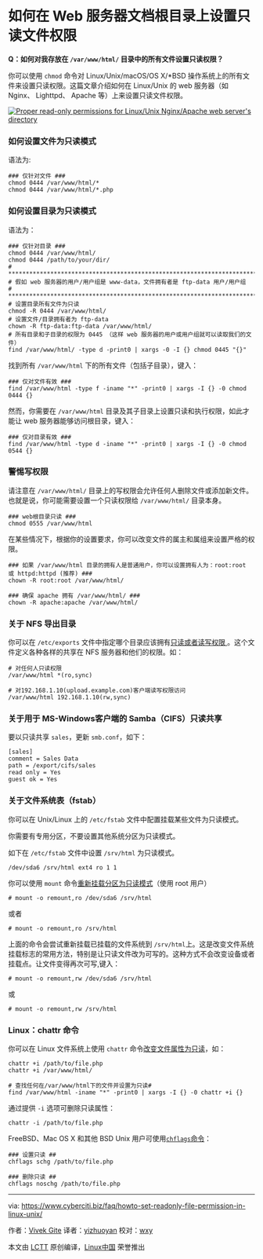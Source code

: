 如何在 Web 服务器文档根目录上设置只读文件权限
======

**Q：如何对我存放在 `/var/www/html/` 目录中的所有文件设置只读权限？**

你可以使用 `chmod` 命令对 Linux/Unix/macOS/OS X/*BSD 操作系统上的所有文件来设置只读权限。这篇文章介绍如何在 Linux/Unix 的 web 服务器（如 Nginx、 Lighttpd、 Apache 等）上来设置只读文件权限。

[![Proper read-only permissions for Linux/Unix Nginx/Apache web server's directory][1]][1]

### 如何设置文件为只读模式

语法为:

```
### 仅针对文件 ###
chmod 0444 /var/www/html/*
chmod 0444 /var/www/html/*.php
```

### 如何设置目录为只读模式

语法为：

```
### 仅针对目录 ###
chmod 0444 /var/www/html/
chmod 0444 /path/to/your/dir/
# ***************************************************************************
# 假如 web 服务器的用户/用户组是 www-data，文件拥有者是 ftp-data 用户/用户组
# ***************************************************************************
# 设置目录所有文件为只读
chmod -R 0444 /var/www/html/
# 设置文件/目录拥有者为 ftp-data
chown -R ftp-data:ftp-data /var/www/html/
# 所有目录和子目录的权限为 0445 （这样 web 服务器的用户或用户组就可以读取我们的文件）
find /var/www/html/ -type d -print0 | xargs -0 -I {} chmod 0445 "{}"
```

找到所有 `/var/www/html` 下的所有文件（包括子目录），键入：

```
### 仅对文件有效 ###
find /var/www/html -type f -iname "*" -print0 | xargs -I {} -0 chmod 0444 {}
```

然而，你需要在 `/var/www/html` 目录及其子目录上设置只读和执行权限，如此才能让 web 服务器能够访问根目录，键入：

```
### 仅对目录有效 ###
find /var/www/html -type d -iname "*" -print0 | xargs -I {} -0 chmod 0544 {}
```

### 警惕写权限

请注意在 `/var/www/html/` 目录上的写权限会允许任何人删除文件或添加新文件。也就是说，你可能需要设置一个只读权限给 `/var/www/html/` 目录本身。

```
### web根目录只读 ###
chmod 0555 /var/www/html
```

在某些情况下，根据你的设置要求，你可以改变文件的属主和属组来设置严格的权限。

```
### 如果 /var/www/html 目录的拥有人是普通用户，你可以设置拥有人为：root:root 或 httpd:httpd (推荐) ###
chown -R root:root /var/www/html/
 
### 确保 apache 拥有 /var/www/html/ ###
chown -R apache:apache /var/www/html/
```

### 关于 NFS 导出目录

你可以在 `/etc/exports` 文件中指定哪个目录应该拥有[只读或者读写权限 ][2]。这个文件定义各种各样的共享在 NFS 服务器和他们的权限。如：


```
# 对任何人只读权限
/var/www/html *(ro,sync) 
 
# 对192.168.1.10(upload.example.com)客户端读写权限访问
/var/www/html 192.168.1.10(rw,sync)
```

### 关于用于 MS-Windows客户端的 Samba（CIFS）只读共享


要以只读共享 `sales`，更新 `smb.conf`，如下：

```
[sales]
comment = Sales Data
path = /export/cifs/sales
read only = Yes
guest ok = Yes
```

### 关于文件系统表（fstab）

你可以在 Unix/Linux 上的 `/etc/fstab` 文件中配置挂载某些文件为只读模式。

你需要有专用分区，不要设置其他系统分区为只读模式。

如下在 `/etc/fstab` 文件中设置 `/srv/html` 为只读模式。

```
/dev/sda6 /srv/html ext4 ro 1 1
```

你可以使用 `mount` 命令[重新挂载分区为只读模式][3]（使用 root 用户）

```
# mount -o remount,ro /dev/sda6 /srv/html
```

或者

```
# mount -o remount,ro /srv/html
```

上面的命令会尝试重新挂载已挂载的文件系统到 `/srv/html`上。这是改变文件系统挂载标志的常用方法，特别是让只读文件改为可写的。这种方式不会改变设备或者挂载点。让文件变得再次可写,键入：

```
# mount -o remount,rw /dev/sda6 /srv/html
```

或

```
# mount -o remount,rw /srv/html
```

### Linux：chattr 命令


你可以在 Linux 文件系统上使用 `chattr` 命令[改变文件属性为只读][4]，如：

```
chattr +i /path/to/file.php
chattr +i /var/www/html/
 
# 查找任何在/var/www/html下的文件并设置为只读#
find /var/www/html -iname "*" -print0 | xargs -I {} -0 chattr +i {}
```

通过提供 `-i` 选项可删除只读属性：

```
chattr -i /path/to/file.php
```

FreeBSD、Mac OS X 和其他 BSD Unix 用户可使用[`chflags`命令][5]：

```
### 设置只读 ##
chflags schg /path/to/file.php
 
### 删除只读 ##
chflags noschg /path/to/file.php
```

--------------------------------------------------------------------------------

via: https://www.cyberciti.biz/faq/howto-set-readonly-file-permission-in-linux-unix/

作者：[Vivek Gite][a]
译者：[yizhuoyan](https://github.com/yizhuoyan)
校对：[wxy](https://github.com/wxy)

本文由 [LCTT](https://github.com/LCTT/TranslateProject) 原创编译，[Linux中国](https://linux.cn/) 荣誉推出

[a]:https://www.cyberciti.biz
[1]:https://www.cyberciti.biz/media/new/faq/2012/04/linux-unix-set-read-only-file-system-permission-for-apache-nginx.jpg
[2]:https://www.cyberciti.biz//www.cyberciti.biz/faq/centos-fedora-rhel-nfs-v4-configuration/
[3]:https://www.cyberciti.biz/faq/howto-freebsd-remount-partition/
[4]:https://www.cyberciti.biz/tips/linux-password-trick.html
[5]:https://www.cyberciti.biz/tips/howto-write-protect-file-with-immutable-bit.html
